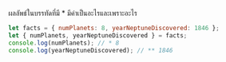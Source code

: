 ผลลัพธ์ในบรรทัดที่มี \* มีค่าเป็นอะไรและเพราะอะไร

```js
let facts = { numPlanets: 8, yearNeptuneDiscovered: 1846 };
let { numPlanets, yearNeptuneDiscovered } = facts;
console.log(numPlanets); // * 8
console.log(yearNeptuneDiscovered); // ** 1846
```
